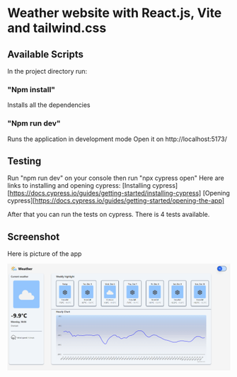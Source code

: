 # Weather website with React.js, Vite and tailwind.css

## Available Scripts

In the project directory run:

### "Npm install"
Installs all the dependencies

### "Npm run dev" 
Runs the application in development mode
Open it on http://localhost:5173/

## Testing

Run "npm run dev" on your console then run "npx cypress open" 
Here are links to installing and opening cypress: 
[Installing cypress][https://docs.cypress.io/guides/getting-started/installing-cypress]
[Opening cypress][https://docs.cypress.io/guides/getting-started/opening-the-app]

After that you can run the tests on cypress. There is 4 tests available.

## Screenshot

Here is picture of the app

![WeatherApp](/public/WeatherApp.png)



